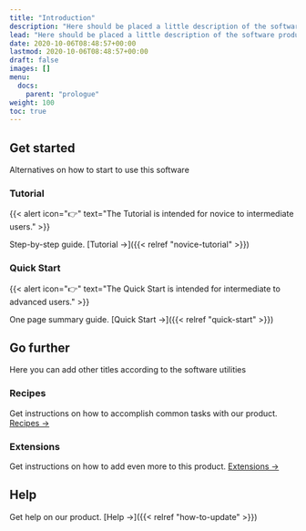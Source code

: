 ```yaml
---
title: "Introduction"
description: "Here should be placed a little description of the software product."
lead: "Here should be placed a little description of the software product."
date: 2020-10-06T08:48:57+00:00
lastmod: 2020-10-06T08:48:57+00:00
draft: false
images: []
menu:
  docs:
    parent: "prologue"
weight: 100
toc: true
---
```


## Get started

Alternatives on how to start to use this software

### Tutorial

{{< alert icon="👉" text="The Tutorial is intended for novice to intermediate users." >}}

Step-by-step guide. [Tutorial →]({{< relref "novice-tutorial" >}})

### Quick Start

{{< alert icon="👉" text="The Quick Start is intended for intermediate to advanced users." >}}

One page summary guide. [Quick Start →]({{< relref "quick-start" >}})

## Go further

Here you can add other titles according to the software utilities

### Recipes

Get instructions on how to accomplish common tasks with our product. [Recipes →](https://getdoks.org/docs/recipes/project-configuration/)

### Extensions

Get instructions on how to add even more to this product. [Extensions →](https://getdoks.org/docs/extensions/breadcrumb-navigation/)

## Help

Get help on our product. [Help →]({{< relref "how-to-update" >}})
